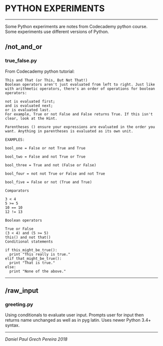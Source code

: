 # PYTHON EXPERIMENTS
---

Some Python experiments are notes from Codecademy python course.
Some experiments use different versions of Python.

## /not_and_or

### true_false.py

From Codecademy python tutorial:

```
This and That (or This, But Not That!)
Boolean operators aren't just evaluated from left to right. Just like with arithmetic operators, there's an order of operations for boolean operators:

not is evaluated first;
and is evaluated next;
or is evaluated last.
For example, True or not False and False returns True. If this isn't clear, look at the Hint.

Parentheses () ensure your expressions are evaluated in the order you want. Anything in parentheses is evaluated as its own unit.

EXAMPLES:

bool_one = False or not True and True

bool_two = False and not True or True

bool_three = True and not (False or False)

bool_four = not not True or False and not True

bool_five = False or not (True and True)

```

```
Comparators

3 < 4
5 >= 5
10 == 10
12 != 13
```

```
Boolean operators

True or False 
(3 < 4) and (5 >= 5)
this() and not that()
Conditional statements

if this_might_be_true():
  print "This really is true."
elif that_might_be_true():
  print "That is true."
else:
  print "None of the above."
```
---


## /raw_input

### greeting.py

Using conditionals to evaluate user input.  Prompts user for input then returns name unchanged as well as in pyg latin.  Uses newer Python 3.4+ syntax.


---
_*Daniel Paul Grech Pereira 2018*_
